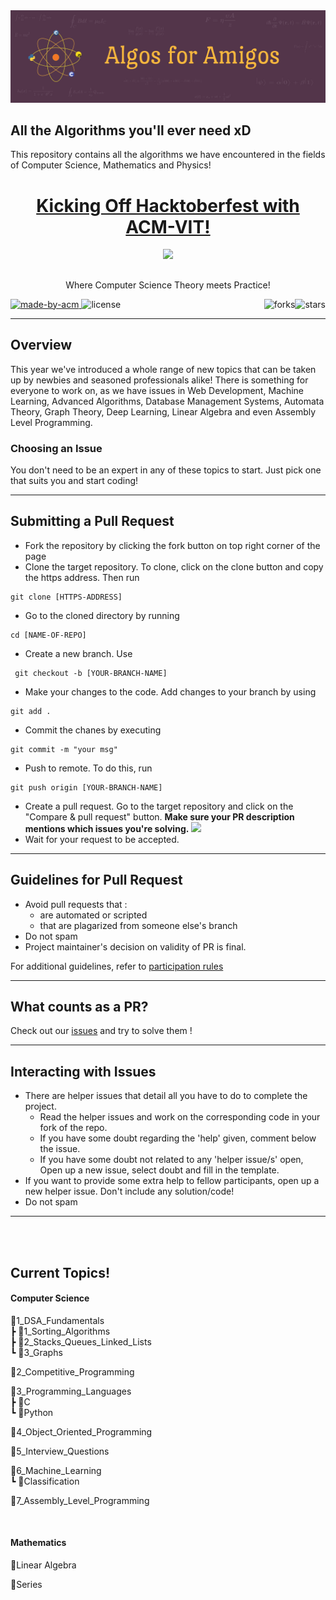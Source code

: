<img src="./algos_for_amigos_logo.png" alt="Amigos Banner">

## All the Algorithms you'll ever need xD

This repository contains all the algorithms we have encountered in the fields of Computer Science, Mathematics and Physics!


<h1 align="center"><a href="https://organize.mlh.io/participants/events/4390-kickstarting-hacktoberfest-with-acm-vit">Kicking Off Hacktoberfest with ACM-VIT!</a></h1>
<p align="center">
<img src="https://raw.githubusercontent.com/vinamrak/hacktoberfest-readme/master/header.png">
</p>

<h2 align="center">  </h2>

<p align="center"> 
Where Computer Science Theory meets Practice!
</p>

<p>
  <a href="https://acmvit.in/" target="_blank">
    <img alt="made-by-acm" src="https://img.shields.io/badge/MADE%20BY-ACM%20VIT-blue?style=for-the-badge" />
  </a>
    <img alt="license" src="https://img.shields.io/badge/License-MIT-green.svg?style=for-the-badge"  />
    <img alt="stars" src="https://img.shields.io/github/stars/ACM-VIT/Algos-for-all-Amigos?style=social" align="right"/> 
    <img alt="forks" src="https://img.shields.io/github/forks/ACM-VIT/Algos-for-all-Amigos?style=social" align="right"/>
</p>

---
## Overview

This year we've introduced a whole range of new topics that can be taken up by newbies and seasoned professionals
alike! There is something for everyone to work on, as we have issues in Web Development, Machine Learning, 
Advanced Algorithms, Database Management Systems, Automata Theory, Graph Theory, Deep Learning, Linear Algebra and even Assembly Level Programming.

### Choosing an Issue

You don't need to be an expert in any of these topics to start. Just pick one that suits you and
start coding!

---

## Submitting a Pull Request

* Fork the repository by clicking the fork button on top right corner of the page
* Clone the target repository. To clone, click on the clone button and copy the https address. Then run 
 <pre><code>git clone [HTTPS-ADDRESS]</code></pre>
* Go to the cloned directory by running 
<pre><code>cd [NAME-OF-REPO]</code></pre>
* Create a new branch. Use 
<pre><code> git checkout -b [YOUR-BRANCH-NAME]</code></pre>
* Make your changes to the code. Add changes to your branch by using 
<pre><code>git add .</code></pre>
* Commit the chanes by executing
<pre><code>git commit -m "your msg"</code></pre>
* Push to remote. To do this, run 
<pre><code>git push origin [YOUR-BRANCH-NAME]</code></pre>
* Create a pull request. Go to the target repository and click on the "Compare & pull request" button. **Make sure your PR description mentions which issues you're solving.**
<img src="https://drive.google.com/u/1/uc?id=1f9JKAR-kRvCRGxIs_SAvegaYDPx53T9G&export=download"></img>
* Wait for your request to be accepted. 

---
## Guidelines for Pull Request

<!-- general guidelines here -->
  * Avoid pull requests that :
      * are automated or scripted
      * that are plagarized from someone else's branch
  * Do not spam
  * Project maintainer's decision on validity of PR is final.

  For additional guidelines, refer to [participation rules](https://hacktoberfest.digitalocean.com/)

---

## What counts as a PR?
Check out our [issues](https://github.com/ACM-VIT/Algos-for-all-Amigos/issues) and try to solve them !

---
## Interacting with Issues

  * There are helper issues that detail all you have to do to complete the project.
      * Read the helper issues and work on the corresponding code in your fork of the repo.
      * If you have some doubt regarding the 'help' given, comment below the issue.
      * If you have some doubt not related to any 'helper issue/s' open, Open up a new issue, select doubt and fill in the template.
  * If you want to provide some extra help to fellow participants, open up a new helper issue. Don't include any solution/code!
  * Do not spam

---










<br><br>

## Current Topics!

#### Computer Science

📂1_DSA_Fundamentals<br>
  ┣ 📂1_Sorting_Algorithms<br>
  ┣ 📂2_Stacks_Queues_Linked_Lists<br>
  ┗ 📂3_Graphs<br>

📂2_Competitive_Programming<br>
 
📂3_Programming_Languages<br>
  ┣ 📂C<br>
  ┗ 📂Python<br>

📂4_Object_Oriented_Programming<br>

📂5_Interview_Questions<br>
   
📂6_Machine_Learning<br>
   ┗ 📂Classification<br>

📂7_Assembly_Level_Programming<br>

<br>

#### Mathematics

📂Linear Algebra<br>

📂Series<br>

<br>
